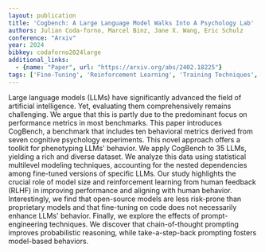 ```yaml
---
layout: publication
title: 'Cogbench: A Large Language Model Walks Into A Psychology Lab'
authors: Julian Coda-forno, Marcel Binz, Jane X. Wang, Eric Schulz
conference: "Arxiv"
year: 2024
bibkey: codaforno2024large
additional_links:
  - {name: "Paper", url: "https://arxiv.org/abs/2402.18225"}
tags: ['Fine-Tuning', 'Reinforcement Learning', 'Training Techniques', 'Pretraining Methods', 'Prompting']
---
```

Large language models (LLMs) have significantly advanced the field of
artificial intelligence. Yet, evaluating them comprehensively remains
challenging. We argue that this is partly due to the predominant focus on
performance metrics in most benchmarks. This paper introduces CogBench, a
benchmark that includes ten behavioral metrics derived from seven cognitive
psychology experiments. This novel approach offers a toolkit for phenotyping
LLMs' behavior. We apply CogBench to 35 LLMs, yielding a rich and diverse
dataset. We analyze this data using statistical multilevel modeling techniques,
accounting for the nested dependencies among fine-tuned versions of specific
LLMs. Our study highlights the crucial role of model size and reinforcement
learning from human feedback (RLHF) in improving performance and aligning with
human behavior. Interestingly, we find that open-source models are less
risk-prone than proprietary models and that fine-tuning on code does not
necessarily enhance LLMs' behavior. Finally, we explore the effects of
prompt-engineering techniques. We discover that chain-of-thought prompting
improves probabilistic reasoning, while take-a-step-back prompting fosters
model-based behaviors.
